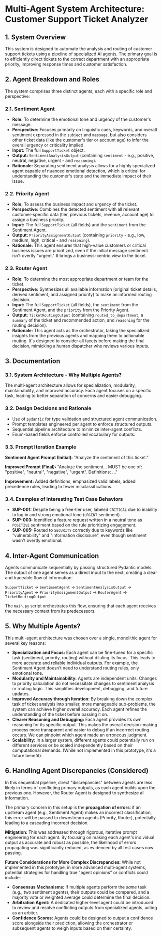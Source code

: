 # Multi-Agent System Architecture: Customer Support Ticket Analyzer

## 1. System Overview

This system is designed to automate the analysis and routing of customer support tickets using a pipeline of specialized AI agents. The primary goal is to efficiently direct tickets to the correct department with an appropriate priority, improving response times and customer satisfaction.

## 2. Agent Breakdown and Roles

The system comprises three distinct agents, each with a specific role and perspective:

### 2.1. Sentiment Agent

* **Role:** To determine the emotional tone and urgency of the customer's message.
* **Perspective:** Focuses primarily on linguistic cues, keywords, and overall sentiment expressed in the `subject` and `message`, but also considers other ticket data (like the customer's tier or account age) to infer the overall urgency or criticality implied.
* **Input:** The full `SupportTicket` object.
* **Output:** `SentimentAnalysisOutput` (containing `sentiment` - e.g., positive, neutral, negative, urgent - and `reasoning`).
* **Rationale:** Separating sentiment analysis allows for a highly specialized agent capable of nuanced emotional detection, which is critical for understanding the customer's state and the immediate impact of their issue.

### 2.2. Priority Agent

* **Role:** To assess the business impact and urgency of the ticket.
* **Perspective:** Combines the detected sentiment with all relevant customer-specific data (tier, previous tickets, revenue, account age) to assign a business priority.
* **Input:** The full `SupportTicket` (all fields) and the `sentiment` from the Sentiment Agent.
* **Output:** `PriorityAssignmentOutput` (containing `priority` - e.g., low, medium, high, critical - and `reasoning`).
* **Rationale:** This agent ensures that high-value customers or critical business issues are prioritized, even if the initial message sentiment isn't overtly "urgent." It brings a business-centric view to the ticket.

### 2.3. Router Agent

* **Role:** To determine the most appropriate department or team for the ticket.
* **Perspective:** Synthesizes all available information (original ticket details, derived sentiment, and assigned priority) to make an informed routing decision.
* **Input:** The full `SupportTicket` (all fields), the `sentiment` from the Sentiment Agent, and the `priority` from the Priority Agent.
* **Output:** `TicketRoutingOutput` (containing `routed_to_department`, a `summary` of the ticket and recommended action, and `reasoning` for the routing decision).
* **Rationale:** This agent acts as the orchestrator, taking the specialized insights from the previous agents and mapping them to actionable routing. It's designed to consider all facets before making the final decision, mimicking a human dispatcher who reviews various inputs.

## 3. Documentation

### 3.1. System Architecture - Why Multiple Agents?

The multi-agent architecture allows for specialization, modularity, maintainability, and improved accuracy. Each agent focuses on a specific task, leading to better separation of concerns and easier debugging.

### 3.2. Design Decisions and Rationale

* Use of `pydantic` for type validation and structured agent communication.
* Prompt templates engineered per agent to enforce structured outputs.
* Sequential pipeline architecture to minimize inter-agent conflicts.
* Enum-based fields enforce controlled vocabulary for outputs.

### 3.3. Prompt Iteration Example

**Sentiment Agent Prompt (Initial):**
"Analyze the sentiment of this ticket."

**Improved Prompt (Final):**
"Analyze the sentiment... MUST be one of: "positive", "neutral", "negative", "urgent". Definitions: ..."

**Improvement:** Added definitions, emphasized valid labels, added precedence rules, leading to fewer misclassifications.

### 3.4. Examples of Interesting Test Case Behaviors

* **SUP-001:** Despite being a free-tier user, labeled `CRITICAL` due to inability to log in and strong emotional tone (`URGENT` sentiment).
* **SUP-003:** Identified a feature request written in a neutral tone as `POSITIVE` sentiment based on the rule prioritizing engagement.
* **SUP-005:** Routed to `SECURITY` correctly due to keywords like "vulnerability" and "information disclosure", even though sentiment wasn't overtly emotional.

## 4. Inter-Agent Communication

Agents communicate sequentially by passing structured Pydantic models. The output of one agent serves as a direct input to the next, creating a clear and traceable flow of information:

`SupportTicket` -> `SentimentAgent` -> `SentimentAnalysisOutput` -> `PriorityAgent` -> `PriorityAssignmentOutput` -> `RouterAgent` -> `TicketRoutingOutput`

The `main.py` script orchestrates this flow, ensuring that each agent receives the necessary context from its predecessors.

## 5. Why Multiple Agents?

This multi-agent architecture was chosen over a single, monolithic agent for several key reasons:

* **Specialization and Focus:** Each agent can be fine-tuned for a specific task (sentiment, priority, routing) without diluting its focus. This leads to more accurate and reliable individual outputs. For example, the Sentiment Agent doesn't need to understand routing rules, only emotional tone.
* **Modularity and Maintainability:** Agents are independent units. Changes to priority calculation do not necessitate changes to sentiment analysis or routing logic. This simplifies development, debugging, and future updates.
* **Improved Accuracy through Iteration:** By breaking down the complex task of ticket analysis into smaller, more manageable sub-problems, the system can achieve higher overall accuracy. Each agent refines the understanding of the ticket before passing it on.
* **Clearer Reasoning and Debugging:** Each agent provides its own reasoning for its specific output. This makes the overall decision-making process more transparent and easier to debug if an incorrect routing occurs. We can pinpoint which agent made an erroneous judgment.
* **Scalability:** In a larger system, different agents could potentially run on different services or be scaled independently based on their computational demands. (While not implemented in this prototype, it's a future benefit).

## 6. Handling Agent Discrepancies (Considered)

In this sequential pipeline, direct "discrepancies" between agents are less likely in terms of conflicting primary outputs, as each agent builds upon the previous one. However, the Router Agent is designed to synthesize all information.

The primary concern in this setup is the **propagation of errors**: if an upstream agent (e.g., Sentiment Agent) makes an incorrect classification, this error will be passed to downstream agents (Priority, Router), potentially leading to a cascading incorrect decision.

**Mitigation:** This was addressed through rigorous, iterative prompt engineering for each agent. By focusing on making each agent's individual output as accurate and robust as possible, the likelihood of errors propagating was significantly reduced, as evidenced by all test cases now passing.

**Future Considerations for More Complex Discrepancies:**
While not implemented in this prototype, in more advanced multi-agent systems, potential strategies for handling true "agent opinions" or conflicts could include:

* **Consensus Mechanisms:** If multiple agents perform the *same* task (e.g., two sentiment agents), their outputs could be compared, and a majority vote or weighted average could determine the final decision.
* **Arbitration Agent:** A dedicated higher-level agent could be introduced to review and resolve conflicting outputs from specialized agents, acting as an arbiter.
* **Confidence Scores:** Agents could be designed to output a confidence score alongside their prediction, allowing the orchestrator or subsequent agents to weigh inputs based on their certainty.
